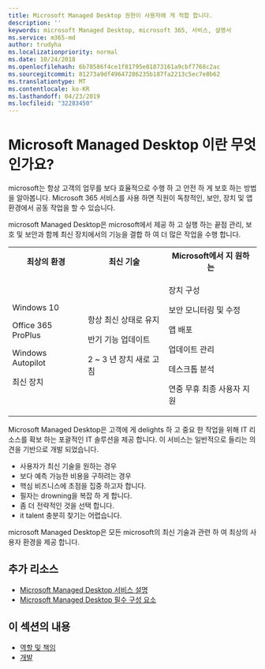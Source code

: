 ```yaml
---
title: Microsoft Managed Desktop 권한이 사용자에 게 적합 합니다.
description: ''
keywords: microsoft Managed Desktop, microsoft 365, 서비스, 설명서
ms.service: m365-md
author: trudyha
ms.localizationpriority: normal
ms.date: 10/24/2018
ms.openlocfilehash: 6b78586f4ce1f81795e01873161a9cbf7768c2ac
ms.sourcegitcommit: 81273a9df49647286235b187fa2213c5ec7e8b62
ms.translationtype: MT
ms.contentlocale: ko-KR
ms.lasthandoff: 04/23/2019
ms.locfileid: "32283450"
---
```

# <a name="what-is-microsoft-managed-desktop"></a>Microsoft Managed Desktop 이란 무엇 인가요?

<!--from Overview-->

microsoft는 항상 고객의 업무를 보다 효율적으로 수행 하 고 안전 하 게 보호 하는 방법을 알아봅니다. Microsoft 365 서비스를 사용 하면 직원이 독창적인, 보안, 장치 및 앱 환경에서 공동 작업을 할 수 있습니다.

microsoft Managed Desktop은 microsoft에서 제공 하 고 실행 하는 끝점 관리, 보호 및 보안과 함께 최신 장치에서의 기능을 결합 하 여 더 많은 작업을 수행 합니다.


<table>
<tr><th>최상의 환경</th><th>최신 기술</th><th>Microsoft에서 지 원하는</th></tr>
<tr><td><p>Windows 10</p><p>Office 365 ProPlus</p><p></p><p>Windows Autopilot</p><p>최신 장치</p></td><td><p>항상 최신 상태로 유지</p><p>반기 기능 업데이트 </p><p>2 ~ 3 년 장치 새로 고침</p></td><td><p>장치 구성</p><p>보안 모니터링 및 수정</p><p>앱 배포</p><p>업데이트 관리</p><p>데스크톱 분석</p><p>연중 무휴 최종 사용자 지원</p></td></tr>
</table>

Microsoft Managed Desktop은 고객에 게 delights 하 고 중요 한 작업을 위해 IT 리소스를 확보 하는 포괄적인 IT 솔루션을 제공 합니다. 이 서비스는 일반적으로 들리는 의견을 기반으로 개발 되었습니다.
- 사용자가 최신 기술을 원하는 경우
- 보다 예측 가능한 비용을 구하려는 경우
- 핵심 비즈니스에 초점을 집중 하고자 합니다. 
- 필자는 drowning을 복잡 하 게 합니다. 
- 좀 더 전략적인 것을 선택 합니다. 
- it talent 충분히 찾기는 어렵습니다.  

microsoft Managed Desktop은 모든 microsoft의 최신 기술과 관련 하 여 최상의 사용자 환경을 제공 합니다. 

## <a name="additional-resources"></a>추가 리소스
- [Microsoft Managed Desktop 서비스 설명](../service-description/index.md)
- [Microsoft Managed Desktop 필수 구성 요소](../get-ready/prerequisites.md)

<!--When you enroll in Microsoft Managed Desktop, Microsoft provides you with devices that are configured to join your Azure Active Directory tenant. Windows 10, Office 365, and some apps and features associated with [Microsoft 365 Enterprise E5](https://www.microsoft.com/en-us/microsoft-365/compare-all-microsoft-365-plans) are installed (by Microsoft) on your devices. When your employees who are using these devices need help, they contact Microsoft Managed Desktop support (provided by Microsoft) through a custom chat app.--> 

<!--With Microsoft Managed Desktop, you get **software as a service** (Microsoft 365 E5), **Device as a service** (Microsoft Surface devices ready to use), and **IT support as a service** (Help desk and more).--> 
 
## <a name="in-this-section"></a>이 섹션의 내용
- [역할 및 책임](roles-and-responsibilities.md)
- [개발](technologies.md)

